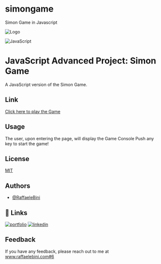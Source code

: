 # simongame
Simon Game in Javascript

![Logo](https://www.raffaelebini.com/assets/img/LogoRBScuroPiccolo.png)





![JavaScript](https://img.shields.io/badge/javascript-blue?logo=javascript)



# JavaScript Advanced Project: Simon Game

A JavaScript version of the Simon Game.

## Link

[Click here to play the Game](https://raffaelebini.github.io/simongame)




## Usage

The user, upon entering the page, will display the Game Console
Push any key to start the game!


## License

[MIT](https://choosealicense.com/licenses/mit/)


## Authors

- [@RaffaeleBini](https://www.github.com/RaffaeleBini)


## 🔗 Links
[![portfolio](https://img.shields.io/badge/my_homepage-000?style=for-the-badge&logo=ko-fi&logoColor=yellow)](https://www.raffaelebini.com/)
[![linkedin](https://img.shields.io/badge/linkedin-0A66C2?style=for-the-badge&logo=linkedin&logoColor=white)](https://https://www.linkedin.com/in/raffaelebini/)



## Feedback

If you have any feedback, please reach out to me at www.raffaelebini.com#6
